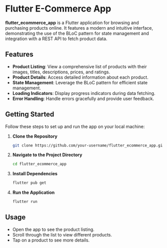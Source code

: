 # Flutter E-Commerce App

**flutter_ecommerce_app** is a Flutter application for browsing and purchasing products online. It features a modern and intuitive interface, demonstrating the use of the BLoC pattern for state management and integration with a REST API to fetch product data.

## Features

- **Product Listing**: View a comprehensive list of products with their images, titles, descriptions, prices, and ratings.
- **Product Details**: Access detailed information about each product.
- **State Management**: Leverage the BLoC pattern for efficient state management.
- **Loading Indicators**: Display progress indicators during data fetching.
- **Error Handling**: Handle errors gracefully and provide user feedback.

## Getting Started

Follow these steps to set up and run the app on your local machine:

1. **Clone the Repository**

    ```bash
    git clone https://github.com/your-username/flutter_ecommerce_app.git
    ```

2. **Navigate to the Project Directory**

    ```bash
    cd flutter_ecommerce_app
    ```

3. **Install Dependencies**

    ```bash
    flutter pub get
    ```

4. **Run the Application**

    ```bash
    flutter run
    ```

## Usage

- Open the app to see the product listing.
- Scroll through the list to view different products.
- Tap on a product to see more details.